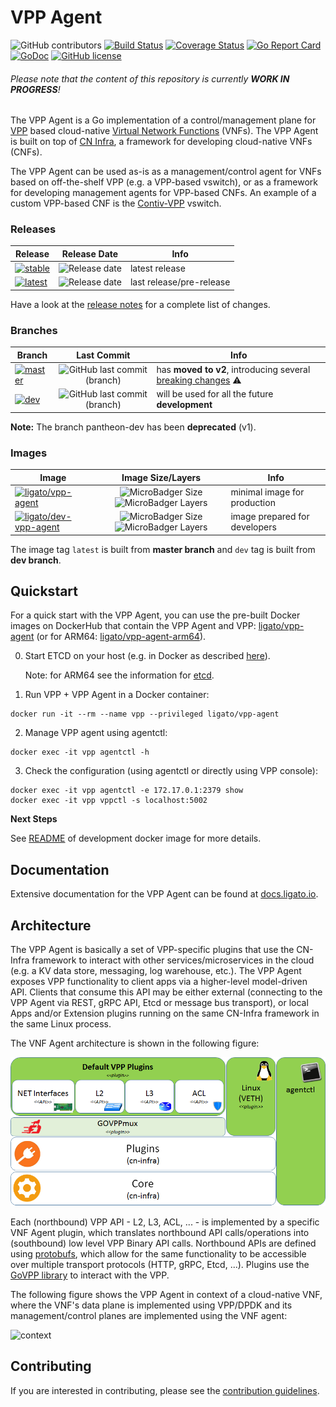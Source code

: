 # VPP Agent

![GitHub contributors](https://img.shields.io/github/contributors/ligato/vpp-agent.svg)
[![Build Status](https://travis-ci.org/ligato/vpp-agent.svg?branch=master)](https://travis-ci.org/ligato/vpp-agent)
[![Coverage Status](https://coveralls.io/repos/github/ligato/vpp-agent/badge.svg?branch=master)](https://coveralls.io/github/ligato/vpp-agent?branch=master)
[![Go Report Card](https://goreportcard.com/badge/github.com/ligato/vpp-agent)](https://goreportcard.com/report/github.com/ligato/vpp-agent)
[![GoDoc](https://godoc.org/github.com/ligato/vpp-agent?status.svg)](https://godoc.org/github.com/ligato/vpp-agent)
[![GitHub license](https://img.shields.io/badge/license-Apache%20license%202.0-blue.svg)](https://github.com/ligato/vpp-agent/blob/master/LICENSE)

###### Please note that the content of this repository is currently **WORK IN PROGRESS**!

The VPP Agent is a Go implementation of a control/management plane for [VPP][vpp] based
cloud-native [Virtual Network Functions][vnf] (VNFs). The VPP Agent is built on top of 
[CN Infra][cn-infra], a framework for developing cloud-native VNFs (CNFs).

The VPP Agent can be used as-is as a management/control agent for VNFs  based on off-the-shelf
VPP (e.g. a VPP-based vswitch), or as a framework for developing management agents for VPP-based
CNFs. An example of a custom VPP-based CNF is the [Contiv-VPP][contiv-vpp] vswitch.

### Releases

|Release|Release Date|Info|
|---|:---:|---|
|[![stable](https://img.shields.io/github/release/ligato/vpp-agent.svg?label=release&logo=github)](https://github.com/ligato/vpp-agent/releases/latest)|![Release date](https://img.shields.io/github/release-date/ligato/vpp-agent.svg?label=)|latest release|
|[![latest](https://img.shields.io/github/release-pre/ligato/vpp-agent.svg?label=release&logo=github)](https://github.com/ligato/vpp-agent/releases)|![Release date](https://img.shields.io/github/release-date-pre/ligato/vpp-agent.svg?label=)|last release/pre-release|

Have a look at the [release notes](CHANGELOG.md) for a complete list of changes.

### Branches

|Branch|Last Commit|Info|
|---|:---:|---|
|[![master](https://img.shields.io/badge/branch-master-blue.svg?logo=git&logoColor=white)](https://github.com/ligato/vpp-agent/tree/master)|![GitHub last commit (branch)](https://img.shields.io/github/last-commit/ligato/vpp-agent/master.svg?label=)| has **moved to v2**, introducing several [breaking changes](https://github.com/ligato/vpp-agent/blob/master/CHANGELOG.md#v200) :warning:|
|[![dev](https://img.shields.io/badge/branch-dev-green.svg?logo=git&logoColor=white)](https://github.com/ligato/vpp-agent/tree/dev)|![GitHub last commit (branch)](https://img.shields.io/github/last-commit/ligato/vpp-agent/dev.svg?label=)|will be used for all the future **development**|

**Note:** The branch pantheon-dev has been **deprecated** (v1).

### Images

|Image|Image Size/Layers|Info|
|---|:---:|---|
|[![ligato/vpp-agent](https://img.shields.io/badge/image-ligato/vpp--agent-blue.svg?logo=docker&logoColor=white)](https://cloud.docker.com/u/ligato/repository/docker/ligato/vpp-agent)|![MicroBadger Size](https://img.shields.io/microbadger/image-size/ligato/vpp-agent.svg) ![MicroBadger Layers](https://img.shields.io/microbadger/layers/ligato/vpp-agent.svg)|minimal image for production|
|[![ligato/dev-vpp-agent](https://img.shields.io/badge/image-ligato/dev--vpp--agent-blue.svg?logo=docker&logoColor=white)](https://cloud.docker.com/u/ligato/repository/docker/ligato/dev-vpp-agent)|![MicroBadger Size](https://img.shields.io/microbadger/image-size/ligato/dev-vpp-agent.svg) ![MicroBadger Layers](https://img.shields.io/microbadger/layers/ligato/dev-vpp-agent.svg)|image prepared for developers|

The image tag `latest` is built from **master branch** and `dev` tag is built from **dev branch**.

## Quickstart

For a quick start with the VPP Agent, you can use the pre-built Docker images on DockerHub
that contain the VPP Agent and VPP: [ligato/vpp-agent][vpp-agent] (or for ARM64: [ligato/vpp-agent-arm64][vpp-agent-arm64]).

0. Start ETCD on your host (e.g. in Docker as described [here][etcd-local]).

   Note: for ARM64 see the information for [etcd][etcd].

1. Run VPP + VPP Agent in a Docker container:
```
docker run -it --rm --name vpp --privileged ligato/vpp-agent
```

2. Manage VPP agent using agentctl:
```
docker exec -it vpp agentctl -h
```

3. Check the configuration (using agentctl or directly using VPP console):
```
docker exec -it vpp agentctl -e 172.17.0.1:2379 show
docker exec -it vpp vppctl -s localhost:5002
```

**Next Steps**

See [README][docker-image] of development docker image for more details.

## Documentation

Extensive documentation for the VPP Agent can be found at [docs.ligato.io](https://docs.ligato.io).

## Architecture

The VPP Agent is basically a set of VPP-specific plugins that use the 
CN-Infra framework to interact with other services/microservices in the
cloud (e.g. a KV data store, messaging, log warehouse, etc.). The VPP Agent
exposes VPP functionality to client apps via a higher-level model-driven 
API. Clients that consume this API may be either external (connecting to 
the VPP Agent via REST, gRPC API, Etcd or message bus transport), or local
Apps and/or Extension plugins running on the same CN-Infra framework in the 
same Linux process. 

The VNF Agent architecture is shown in the following figure: 

![vpp agent](docs/imgs/vpp_agent.png "VPP Agent & its Plugins on top of cn-infra")

Each (northbound) VPP API - L2, L3, ACL, ... - is implemented by a specific
VNF Agent plugin, which translates northbound API calls/operations into 
(southbound) low level VPP Binary API calls. Northbound APIs are defined 
using [protobufs][protobufs], which allow for the same functionality to be accessible
over multiple transport protocols (HTTP, gRPC, Etcd, ...). Plugins use the 
[GoVPP library][govpp] to interact with the VPP.

The following figure shows the VPP Agent in context of a cloud-native VNF, 
where the VNF's data plane is implemented using VPP/DPDK and 
its management/control planes are implemented using the VNF agent:

![context](docs/imgs/context.png "VPP Agent & its Plugins on top of cn-infra")

## Contributing

If you are interested in contributing, please see the [contribution guidelines][contribution].

[agentctl]: cmd/agentctl
[cn-infra]: https://github.com/ligato/cn-infra
[contiv-vpp]: https://github.com/contiv/vpp
[contribution]: CONTRIBUTING.md
[docker]: docker
[docker-image]: http://docs.ligato.io/en/latest/user-guide/get-agent/#build-local-image
[etcd]: docs/arm64/etcd.md
[etcd-local]: docker/dev/README.md#running-etcd-server-on-local-host
[govpp]: https://wiki.fd.io/view/GoVPP
[kafka]: docs/arm64/kafka.md
[ligato-docs]: http://docs.ligato.io/
[protobufs]: https://developers.google.com/protocol-buffers/
[vnf]: https://docs.ligato.io/en/latest/intro/glossary/#cnf
[vpp]: https://fd.io/technology/#vpp
[vpp-agent]: https://hub.docker.com/r/ligato/vpp-agent
[vpp-agent-arm64]: https://hub.docker.com/r/ligato/vpp-agent-arm64
